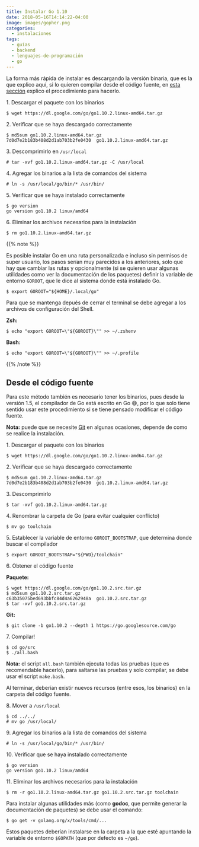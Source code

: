 ```yaml
---
title: Instalar Go 1.10
date: 2018-05-16T14:14:22-04:00
image: images/gopher.png
categories:
  - instalaciones
tags:
  - guías
  - backend
  - lenguajes-de-programación
  - go
---
```


La forma más rápida de instalar es descargando la versión binaria, que es la
que explico aquí, si lo quieren compilar desde el código fuente, en
[esta sección](#desde-el-código-fuente) explico el procedimiento para
hacerlo.

1\. Descargar el paquete con los binarios

```shell-session
$ wget https://dl.google.com/go/go1.10.2.linux-amd64.tar.gz
```

2\. Verificar que se haya descargado correctamente

```shell-session
$ md5sum go1.10.2.linux-amd64.tar.gz
7d0d7e2b183b408d2d1ab703b2fe0430  go1.10.2.linux-amd64.tar.gz
```

3\. Descomprimirlo en `/usr/local`

```shell-session
# tar -xvf go1.10.2.linux-amd64.tar.gz -C /usr/local
```

4\. Agregar los binarios a la lista de comandos del sistema

```shell-session
# ln -s /usr/local/go/bin/* /usr/bin/
```

5\. Verificar que se haya instalado correctamente

```shell-session
$ go version
go version go1.10.2 linux/amd64
```

6\. Eliminar los archivos necesarios para la instalación

```shell-session
$ rm go1.10.2.linux-amd64.tar.gz
```

{{% note %}}

Es posible instalar Go en una ruta personalizada e incluso sin permisos de
super usuario, los pasos serían muy parecidos a los anteriores, solo que hay
que cambiar las rutas y opcionalmente (si se quieren usar algunas utilidades
como ver la documentación de los paquetes) definir la variable de entorno
`GOROOT`, que le dice al sistema donde está instalado Go.

```shell-session
$ export GOROOT="${HOME}/.local/go"
```

Para que se mantenga depués de cerrar el terminal se debe agregar a los
archivos de configuración del Shell.

**Zsh:**

```shell-session
$ echo "export GOROOT=\"${GOROOT}\"" >> ~/.zshenv
```

**Bash:**

```shell-session
$ echo "export GOROOT=\"${GOROOT}\"" >> ~/.profile
```

{{% /note %}}

## Desde el código fuente

Para este método también es necesario tener los binarios, pues desde la
versión 1.5, el compilador de Go está escrito en Go 😅, por lo que solo
tiene sentido usar este procedimiento si se tiene pensado modificar el código
fuente.

**Nota:** puede que se necesite [Git](https://git-scm.com/) en algunas
ocasiones, depende de como se realice la instalación.

1\. Descargar el paquete con los binarios

```shell-session
$ wget https://dl.google.com/go/go1.10.2.linux-amd64.tar.gz
```

2\. Verificar que se haya descargado correctamente

```shell-session
$ md5sum go1.10.2.linux-amd64.tar.gz
7d0d7e2b183b408d2d1ab703b2fe0430  go1.10.2.linux-amd64.tar.gz
```

3\. Descomprimirlo

```shell-session
$ tar -xvf go1.10.2.linux-amd64.tar.gz
```

4\. Renombrar la carpeta de Go (para evitar cualquier conflicto)

```shell-session
$ mv go toolchain
```

5\. Establecer la variable de entorno `GOROOT_BOOTSTRAP`, que determina donde
   buscar el compilador

```shell-session
$ export GOROOT_BOOTSTRAP="${PWD}/toolchain"
```

6\. Obtener el código fuente

**Paquete:**

```shell-session
$ wget https://dl.google.com/go/go1.10.2.src.tar.gz
$ md5sum go1.10.2.src.tar.gz
c63b35075bed693bbfc84d4a6262948a  go1.10.2.src.tar.gz
$ tar -xvf go1.10.2.src.tar.gz
```

**Git:**

```shell-session
$ git clone -b go1.10.2 --depth 1 https://go.googlesource.com/go
```

7\. Compilar!

```shell-session
$ cd go/src
$ ./all.bash
```

**Nota:** el script `all.bash` también ejecuta todas las pruebas (que es
recomendable hacerlo), para saltarse las pruebas y solo compilar, se debe usar
el script `make.bash`.

Al terminar, deberían existir nuevos recursos (entre esos, los binarios) en la
carpeta del código fuente.

8\. Mover a `/usr/local`

```shell-session
$ cd ../../
# mv go /usr/local/
```

9\. Agregar los binarios a la lista de comandos del sistema

```shell-session
# ln -s /usr/local/go/bin/* /usr/bin/
```

10\. Verificar que se haya instalado correctamente

```shell-session
$ go version
go version go1.10.2 linux/amd64
```

11\. Eliminar los archivos necesarios para la instalación

```shell-session
$ rm -r go1.10.2.linux-amd64.tar.gz go1.10.2.src.tar.gz toolchain
```

Para instalar algunas utilidades más (como **godoc**, que permite generar la
documentación de paquetes) se debe usar el comando:

```shell-session
$ go get -v golang.org/x/tools/cmd/...
```

Estos paquetes deberían instalarse en la carpeta a la que esté apuntando la
variable de entorno `$GOPATH` (que por defecto es `~/go`).

